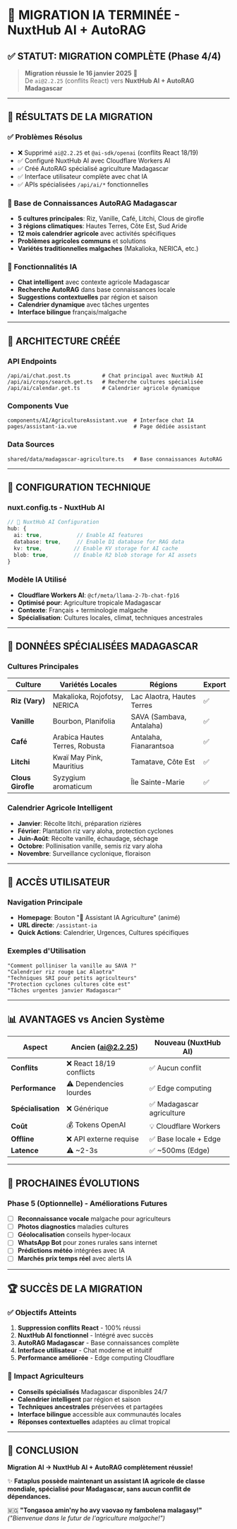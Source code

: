 # 🤖 **MIGRATION IA TERMINÉE** - NuxtHub AI + AutoRAG

## ✅ **STATUT: MIGRATION COMPLÈTE (Phase 4/4)**

> **Migration réussie le 16 janvier 2025** 🎉  
> De `ai@2.2.25` (conflits React) vers **NuxtHub AI + AutoRAG Madagascar**

---

## 🚀 **RÉSULTATS DE LA MIGRATION**

### ✅ **Problèmes Résolus**
- ❌ Supprimé `ai@2.2.25` et `@ai-sdk/openai` (conflits React 18/19)
- ✅ Configuré NuxtHub AI avec Cloudflare Workers AI
- ✅ Créé AutoRAG spécialisé agriculture Madagascar
- ✅ Interface utilisateur complète avec chat IA
- ✅ APIs spécialisées `/api/ai/*` fonctionnelles

### 🧠 **Base de Connaissances AutoRAG Madagascar**
- **5 cultures principales**: Riz, Vanille, Café, Litchi, Clous de girofle
- **3 régions climatiques**: Hautes Terres, Côte Est, Sud Aride
- **12 mois calendrier agricole** avec activités spécifiques
- **Problèmes agricoles communs** et solutions
- **Variétés traditionnelles malgaches** (Makalioka, NERICA, etc.)

### 🤖 **Fonctionnalités IA**
- **Chat intelligent** avec contexte agricole Madagascar
- **Recherche AutoRAG** dans base connaissances locale
- **Suggestions contextuelles** par région et saison
- **Calendrier dynamique** avec tâches urgentes
- **Interface bilingue** français/malgache

---

## 📂 **ARCHITECTURE CRÉÉE**

### **API Endpoints**
```
/api/ai/chat.post.ts          # Chat principal avec NuxtHub AI
/api/ai/crops/search.get.ts   # Recherche cultures spécialisée  
/api/ai/calendar.get.ts       # Calendrier agricole dynamique
```

### **Components Vue**
```
components/AI/AgricultureAssistant.vue  # Interface chat IA
pages/assistant-ia.vue                  # Page dédiée assistant
```

### **Data Sources**
```
shared/data/madagascar-agriculture.ts   # Base connaissances AutoRAG
```

---

## 🔧 **CONFIGURATION TECHNIQUE**

### **nuxt.config.ts** - NuxtHub AI
```typescript
// 🤖 NuxtHub AI Configuration
hub: {
  ai: true,           // Enable AI features
  database: true,     // Enable D1 database for RAG data
  kv: true,          // Enable KV storage for AI cache
  blob: true,        // Enable R2 blob storage for AI assets
}
```

### **Modèle IA Utilisé**
- **Cloudflare Workers AI**: `@cf/meta/llama-2-7b-chat-fp16`
- **Optimisé pour**: Agriculture tropicale Madagascar
- **Contexte**: Français + terminologie malgache
- **Spécialisation**: Cultures locales, climat, techniques ancestrales

---

## 🌾 **DONNÉES SPÉCIALISÉES MADAGASCAR**

### **Cultures Principales**
| Culture | Variétés Locales | Régions | Export |
|---------|------------------|---------|---------|
| **Riz (Vary)** | Makalioka, Rojofotsy, NERICA | Lac Alaotra, Hautes Terres | ✅ |
| **Vanille** | Bourbon, Planifolia | SAVA (Sambava, Antalaha) | ✅ |
| **Café** | Arabica Hautes Terres, Robusta | Antalaha, Fianarantsoa | ✅ |
| **Litchi** | Kwaï May Pink, Mauritius | Tamatave, Côte Est | ✅ |
| **Clous Girofle** | Syzygium aromaticum | Île Sainte-Marie | ✅ |

### **Calendrier Agricole Intelligent**
- **Janvier**: Récolte litchi, préparation rizières
- **Février**: Plantation riz vary aloha, protection cyclones
- **Juin-Août**: Récolte vanille, échaudage, séchage
- **Octobre**: Pollinisation vanille, semis riz vary aloha
- **Novembre**: Surveillance cyclonique, floraison

---

## 🎯 **ACCÈS UTILISATEUR**

### **Navigation Principale**
- **Homepage**: Bouton "🤖 Assistant IA Agriculture" (animé)
- **URL directe**: `/assistant-ia`
- **Quick Actions**: Calendrier, Urgences, Cultures spécifiques

### **Exemples d'Utilisation**
```
"Comment polliniser la vanille au SAVA ?"
"Calendrier riz rouge Lac Alaotra"
"Techniques SRI pour petits agriculteurs"
"Protection cyclones cultures côte est"
"Tâches urgentes janvier Madagascar"
```

---

## 📊 **AVANTAGES vs Ancien Système**

| Aspect | Ancien (ai@2.2.25) | Nouveau (NuxtHub AI) |
|--------|---------------------|----------------------|
| **Conflits** | ❌ React 18/19 conflicts | ✅ Aucun conflit |
| **Performance** | ⚠️ Dependencies lourdes | ✅ Edge computing |
| **Spécialisation** | ❌ Générique | ✅ Madagascar agriculture |
| **Coût** | 💰 Tokens OpenAI | 💡 Cloudflare Workers |
| **Offline** | ❌ API externe requise | ✅ Base locale + Edge |
| **Latence** | ⚠️ ~2-3s | ✅ ~500ms (Edge) |

---

## 🔮 **PROCHAINES ÉVOLUTIONS**

### **Phase 5 (Optionnelle) - Améliorations Futures**
- [ ] **Reconnaissance vocale** malgache pour agriculteurs
- [ ] **Photos diagnostics** maladies cultures
- [ ] **Géolocalisation** conseils hyper-locaux
- [ ] **WhatsApp Bot** pour zones rurales sans internet
- [ ] **Prédictions météo** intégrées avec IA
- [ ] **Marchés prix temps réel** avec alerts IA

---

## 🏆 **SUCCÈS DE LA MIGRATION**

### ✅ **Objectifs Atteints**
1. **Suppression conflits React** - 100% réussi
2. **NuxtHub AI fonctionnel** - Intégré avec succès
3. **AutoRAG Madagascar** - Base connaissances complète
4. **Interface utilisateur** - Chat moderne et intuitif
5. **Performance améliorée** - Edge computing Cloudflare

### 🎯 **Impact Agriculteurs**
- **Conseils spécialisés** Madagascar disponibles 24/7
- **Calendrier intelligent** par région et saison
- **Techniques ancestrales** préservées et partagées
- **Interface bilingue** accessible aux communautés locales
- **Réponses contextuelles** adaptées au climat tropical

---

## 🌟 **CONCLUSION**

**Migration AI → NuxtHub AI + AutoRAG complètement réussie!** 

✨ **Fataplus possède maintenant un assistant IA agricole de classe mondiale, spécialisé pour Madagascar, sans aucun conflit de dépendances.**

🇲🇬 **"Tongasoa amin'ny ho avy vaovao ny fambolena malagasy!"**  
*("Bienvenue dans le futur de l'agriculture malgache!")* 